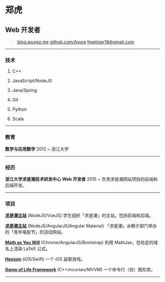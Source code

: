 # 郑虎

## Web 开发者

> [blog.axurez.me](http://blog.axurez.me)
> [github.com/Axure](https://github.com/Axure)
> [freetiger18@gmail.com](mailto:freetiger18@gmail.com)

------

### 技术

1. C++

2. JavaScript/NodeJS

3. Java/Spring

4. Git

5. Python

6. Scala

------

### 教育

**数学与应用数学** 2012 ~ 
    浙江大学

------

### 经历

**浙江大学求是潮技术研发中心** **Web 开发者** 2015 ~ 
    负责求是潮网站项目的前端和后端开发。

------

### 项目

**[求是潮主站](https://www.qsc.zju.edu.cn)** (NodeJS/VueJS)
    学生组织「求是潮」的主站。包括前端和后端。

**[求是潮主站](https://yff.zjuqsc.com)** (NodeJS/AngularJS/Angular Material)
    「求是潮」水朝夕部门举办的「青年电影节」的活动网站。

**[Math as You Will](https://chrome.google.com/webstore/detail/math-as-you-will/dhclcadjnhmoimnlkbboigmihbebfmdc)** (Chrome/AngularJS/Bootstrap)
    利用 MathJax，在给定的域名上渲染 LaTeX 公式。

**[Hexium](https://github.com/Axure/Hexium-Swift)** (iOS/Swift)
    一个 iOS 益智游戏。

**[Game of Life Framework](https://github.com/Axure/Hexium-Swift)** (C++/ncurses/MVVM)
    一个命令行（仿）图形库。

------

